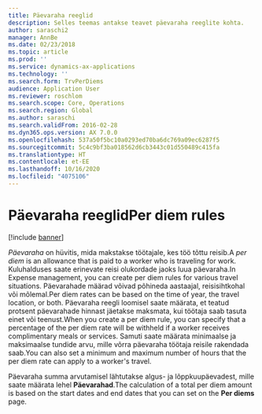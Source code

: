 ```yaml
---
title: Päevaraha reeglid
description: Selles teemas antakse teavet päevaraha reeglite kohta.
author: saraschi2
manager: AnnBe
ms.date: 02/23/2018
ms.topic: article
ms.prod: ''
ms.service: dynamics-ax-applications
ms.technology: ''
ms.search.form: TrvPerDiems
audience: Application User
ms.reviewer: roschlom
ms.search.scope: Core, Operations
ms.search.region: Global
ms.author: saraschi
ms.search.validFrom: 2016-02-28
ms.dyn365.ops.version: AX 7.0.0
ms.openlocfilehash: 537a50f5bc10a0293ed70ba6dc769a09ec6287f5
ms.sourcegitcommit: 5c4c9bf3ba018562d6cb3443c01d550489c415fa
ms.translationtype: HT
ms.contentlocale: et-EE
ms.lasthandoff: 10/16/2020
ms.locfileid: "4075106"
---
```

# <a name="per-diem-rules"></a><span data-ttu-id="5f13a-103">Päevaraha reeglid</span><span class="sxs-lookup"><span data-stu-id="5f13a-103">Per diem rules</span></span>

[!include [banner](../includes/banner.md)]

<span data-ttu-id="5f13a-104">*Päevaraha* on hüvitis, mida makstakse töötajale, kes töö tõttu reisib.</span><span class="sxs-lookup"><span data-stu-id="5f13a-104">A *per diem* is an allowance that is paid to a worker who is traveling for work.</span></span> <span data-ttu-id="5f13a-105">Kuluhalduses saate erinevate reisi olukordade jaoks luua päevaraha.</span><span class="sxs-lookup"><span data-stu-id="5f13a-105">In Expense management, you can create per diem rules for various travel situations.</span></span> <span data-ttu-id="5f13a-106">Päevarahade määrad võivad põhineda aastaajal, reisisihtkohal või mõlemal.</span><span class="sxs-lookup"><span data-stu-id="5f13a-106">Per diem rates can be based on the time of year, the travel location, or both.</span></span> <span data-ttu-id="5f13a-107">Päevaraha reegli loomisel saate määrata, et teatud protsent päevarahade hinnast jäetakse maksmata, kui töötaja saab tasuta einet või teenust.</span><span class="sxs-lookup"><span data-stu-id="5f13a-107">When you create a per diem rule, you can specify that a percentage of the per diem rate will be withheld if a worker receives complimentary meals or services.</span></span> <span data-ttu-id="5f13a-108">Samuti saate määrata minimaalse ja maksimaalse tundide arvu, mille võrra päevaraha töötaja reisile rakendada saab.</span><span class="sxs-lookup"><span data-stu-id="5f13a-108">You can also set a minimum and maximum number of hours that the per diem rate can apply to a worker's travel.</span></span>

<span data-ttu-id="5f13a-109">Päevaraha summa arvutamisel lähtutakse algus- ja lõppkuupäevadest, mille saate määrata lehel **Päevarahad**.</span><span class="sxs-lookup"><span data-stu-id="5f13a-109">The calculation of a total per diem amount is based on the start dates and end dates that you can set on the **Per diems** page.</span></span>
